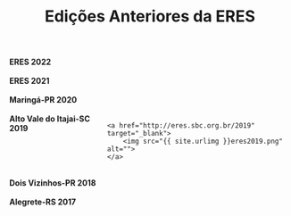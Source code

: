 ﻿---
layout: page-fullwidth
title: "Edições Anteriores da ERES"
subheadline: ""
permalink: "/edicoes_anteriores/"
header:
---
<div class="medium-8 columns t30">      
	<b>ERES 2022</b>
	<a href="http://eres.sbc.org.br/2022" target="_blank">
		<img src="https://eres-sbc-br.github.io/eres2022/images/logo-eres-verde-horizontal%20-%202.png" alt="">
	</a>
</div>

<br>
<div class="medium-8 columns t30">      
	<b>ERES 2021</b>
	<a href="http://eres.sbc.org.br/2021" target="_blank">
		<img src="https://eres-sbc-br.github.io/eres2021/images//banner_eres2021.png" alt="">
	</a>
</div>

<br>

<div class="medium-8 columns t30">      
	<b>Maringá-PR 2020</b>
	<a href="http://eres.sbc.org.br/2020" target="_blank">
		<img src="{{ site.urlimg }}banner_eres2020.png" alt="">
	</a>
</div>

<br>

<div class="medium-8 columns t30">      
	<b>Alto Vale do Itajai-SC 2019</b>

	<a href="http://eres.sbc.org.br/2019" target="_blank">
		<img src="{{ site.urlimg }}eres2019.png" alt="">
	</a>
</div>

<br>

<div class="medium-8 columns t30">
      <b>Dois Vizinhos-PR 2018</b>
	<a href="https://coens.dv.utfpr.edu.br/eres" target="_blank">
		<img src="{{ site.urlimg }}eres2018.png" alt=""></a>
</div>

<br>

<div class="medium-8 columns t30">
	<b>Alegrete-RS 2017</b>
	<a href="https://eventos.unipampa.edu.br/eres" target="_blank">  	
		<img src="{{ site.urlimg }}eres2017.png" alt="">
	</a>
</div>
